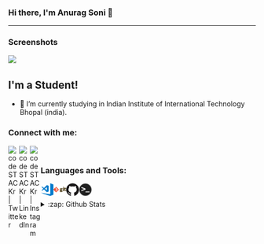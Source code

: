 ### Hi there, I'm Anurag Soni 👋
________________________________

### Screenshots
<img src = "https://github.com/sonianurag300/news__app/tree/master/Screenshots/1.jpg">


## I'm a Student!

- 🔭 I’m currently studying in Indian Institute of International Technology Bhopal (india).

### Connect with me:

[<img align="left" alt="codeSTACKr | Twitter" width="22px" src="https://cdn.jsdelivr.net/npm/simple-icons@v3/icons/twitter.svg" />][twitter]
[<img align="left" alt="codeSTACKr | LinkedIn" width="22px" src="https://cdn.jsdelivr.net/npm/simple-icons@v3/icons/linkedin.svg" />][linkedin]
[<img align="left" alt="codeSTACKr | Instagram" width="22px" src="https://cdn.jsdelivr.net/npm/simple-icons@v3/icons/instagram.svg" />][instagram]

<br />

### Languages and Tools:

<img align="left" alt="Visual Studio Code" width="26px" src="https://raw.githubusercontent.com/github/explore/80688e429a7d4ef2fca1e82350fe8e3517d3494d/topics/visual-studio-code/visual-studio-code.png" />
<img align="left" alt="Git" width="26px" src="https://raw.githubusercontent.com/github/explore/80688e429a7d4ef2fca1e82350fe8e3517d3494d/topics/git/git.png" />
<img align="left" alt="GitHub" width="26px" src="https://raw.githubusercontent.com/github/explore/78df643247d429f6cc873026c0622819ad797942/topics/github/github.png" />
<img align="left" alt="Terminal" width="26px" src="https://raw.githubusercontent.com/github/explore/80688e429a7d4ef2fca1e82350fe8e3517d3494d/topics/terminal/terminal.png" />

<br />
<br />
<details>
  <summary>:zap: Github Stats</summary>
  <img align="left" alt="Anurag Soni's Github Stats" src="https://github-readme-stats.codestackr.vercel.app/api?username=sonianurag300&show_icons=true&hide_border=true" />
</details>
<br />

[twitter]: https://twitter.com/Anurags300
[instagram]: https://instagram.com/anurag____soni
[linkedin]: https://www.linkedin.com/in/anurag-soni-510271181/
